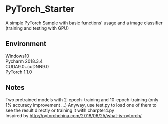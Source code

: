 # PyTorch_Starter
A simple PyTorch Sample with basic functions' usage and a image classifier (training and testing with GPU)  

## **Environment**  
Windows10  
Pycharm 2018.3.4  
CUDA9.0+cuDNN9.0  
PyTorch 1.1.0

## **Notes**  
Two pretrained models with 2-epoch-training and 10-epoch-training (only 1% accuracy improvement ...)
Anyway, use test.py to load one of them to see the result directly or training it with charpter4.py  
Inspired by http://pytorchchina.com/2018/06/25/what-is-pytorch/
